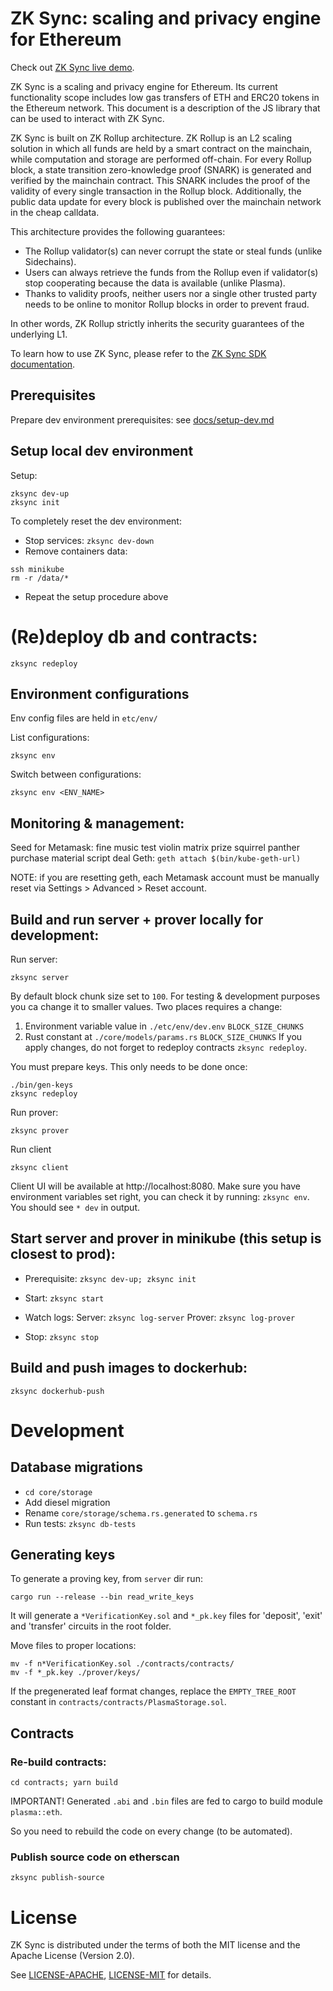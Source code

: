 # ZK Sync: scaling and privacy engine for Ethereum

Check out [ZK Sync live demo](https://demo.matter-labs.io/).

ZK Sync is a scaling and privacy engine for Ethereum. Its current functionality scope includes low gas transfers of ETH and ERC20 tokens in the Ethereum network. This document is a description of the JS library that can be used to interact with ZK Sync. 

ZK Sync is built on ZK Rollup architecture. ZK Rollup is an L2 scaling solution in which all funds are held by a smart contract on the mainchain, while computation and storage are performed off-chain. For every Rollup block, a state transition zero-knowledge proof (SNARK) is generated and verified by the mainchain contract. This SNARK includes the proof of the validity of every single transaction in the Rollup block. Additionally, the public data update for every block is published over the mainchain network in the cheap calldata.

This architecture provides the following guarantees:

- The Rollup validator(s) can never corrupt the state or steal funds (unlike Sidechains).
- Users can always retrieve the funds from the Rollup even if validator(s) stop cooperating because the data is available (unlike Plasma).
- Thanks to validity proofs, neither users nor a single other trusted party needs to be online to monitor Rollup blocks in order to prevent fraud.

In other words, ZK Rollup strictly inherits the security guarantees of the underlying L1.

To learn how to use ZK Sync, please refer to the [ZK Sync SDK documentation](https://www.zksync.io).

## Prerequisites

Prepare dev environment prerequisites: see [docs/setup-dev.md](docs/setup-dev.md)

## Setup local dev environment

Setup:

```
zksync dev-up
zksync init
```

To completely reset the dev environment:

- Stop services:
```zksync dev-down```
- Remove containers data:
```
ssh minikube
rm -r /data/*
```
- Repeat the setup procedure above

# (Re)deploy db and contraсts:

```zksync redeploy```

## Environment configurations

Env config files are held in `etc/env/`

List configurations:

```zksync env```

Switch between configurations:

```zksync env <ENV_NAME>```

## Monitoring & management:

Seed for Metamask: fine music test violin matrix prize squirrel panther purchase material script deal
Geth: ```geth attach $(bin/kube-geth-url)```

NOTE: if you are resetting geth, each Metamask account must be manually reset via Settings > Advanced > Reset account.

## Build and run server + prover locally for development:

Run server:
```
zksync server
```

By default block chunk size set to `100`. For testing & development purposes you
ca change it to smaller values. Two places requires a change:
1. Environment variable value in `./etc/env/dev.env` `BLOCK_SIZE_CHUNKS`
2. Rust constant at `./core/models/params.rs` `BLOCK_SIZE_CHUNKS`
If you apply changes, do not forget to redeploy contracts `zksync redeploy`.

You must prepare keys. This only needs to be done once:
```
./bin/gen-keys
zksync redeploy
```
Run prover:
```
zksync prover
```

Run client
```
zksync client
```

Client UI will be available at http://localhost:8080.
Make sure you have environment variables set right, you can check it by running:
```zksync env```. You should see `* dev` in output.

## Start server and prover in minikube (this setup is closest to prod):

- Prerequisite: ```zksync dev-up; zksync init```

- Start:
```zksync start```

- Watch logs:
Server: ```zksync log-server```
Prover: ```zksync log-prover```

- Stop:
```zksync stop```

## Build and push images to dockerhub:

```zksync dockerhub-push```

# Development

## Database migrations

- ```cd core/storage```
- Add diesel migration
- Rename `core/storage/schema.rs.generated` to `schema.rs`
- Run tests: ```zksync db-tests```

## Generating keys

To generate a proving key, from `server` dir run:

```
cargo run --release --bin read_write_keys
```

It will generate a `*VerificationKey.sol` and `*_pk.key` files for 'deposit', 'exit' and 'transfer' circuits in the root folder.

Move files to proper locations:

```shell
mv -f n*VerificationKey.sol ./contracts/contracts/
mv -f *_pk.key ./prover/keys/
```

If the pregenerated leaf format changes, replace the `EMPTY_TREE_ROOT` constant in `contracts/contracts/PlasmaStorage.sol`.

## Contracts

### Re-build contracts:

```
cd contracts; yarn build
```

IMPORTANT! Generated `.abi` and `.bin` files are fed to cargo to build module `plasma::eth`. 

So you need to rebuild the code on every change (to be automated).

### Publish source code on etherscan

```
zksync publish-source
```

# License

ZK Sync is distributed under the terms of both the MIT license
and the Apache License (Version 2.0).

See [LICENSE-APACHE](LICENSE-APACHE), [LICENSE-MIT](LICENSE-MIT) for details.
